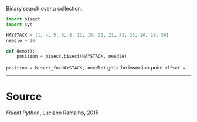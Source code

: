 Binary search over a collection.


```python
import bisect
import sys

HAYSTACK = [1, 4, 5, 6, 8, 12, 15, 20, 21, 23, 23, 26, 29, 30]
needle = 10

def demo():
	position = bisect.bisect(HAYSTACK, needle)
```
`position = bisect_fn(HAYSTACK, needle)` gets the insertion point
`offset = `

----
# Source
*Fluent Python*, Luciano Ramalho, 2015